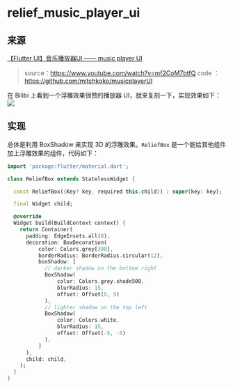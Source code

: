 # relief_music_player_ui

## 来源

[【Flutter UI】音乐播放器UI —— music player UI](https://www.bilibili.com/video/BV1VT41137JJ?spm_id_from=333.999.0.0&vd_source=581e0a7f58fafc192abc773bb2e5e1ed)
> source：https://www.youtube.com/watch?v=mf2CoM7btfQ 
> code ： https://github.com/mitchkoko/musicplayerUI

在 Bilibi 上看到一个浮雕效果很赞的播放器 UI，就来复刻一下，实现效果如下：
![](https://s2.loli.net/2022/07/04/dYbCvBokHerM9PR.png#crop=0&crop=0&crop=1&crop=1&height=760&id=qIOlR&originHeight=1013&originWidth=468&originalType=binary&ratio=1&rotation=0&showTitle=false&status=done&style=none&title=&width=351)

## 实现

总体是利用 BoxShadow 来实现 3D 的浮雕效果。`ReliefBox` 是一个能给其他组件加上浮雕效果的组件，代码如下：

```dart
import 'package:flutter/material.dart';

class ReliefBox extends StatelessWidget {

  const ReliefBox({Key? key, required this.child}) : super(key: key);

  final Widget child;

  @override
  Widget build(BuildContext context) {
    return Container(
      padding: EdgeInsets.all(8),
      decoration: BoxDecoration(
          color: Colors.grey[300],
          borderRadius: BorderRadius.circular(12),
          boxShadow: [
            // darker shadow on the bottom right
            BoxShadow(
                color: Colors.grey.shade500,
                blurRadius: 15,
                offset: Offset(5, 5)
            ),
            // lighter shadow on the top left
            BoxShadow(
                color: Colors.white,
                blurRadius: 15,
                offset: Offset(-5, -5)
            ),
          ]
      ),
      child: child,
    );
  }
}
```

